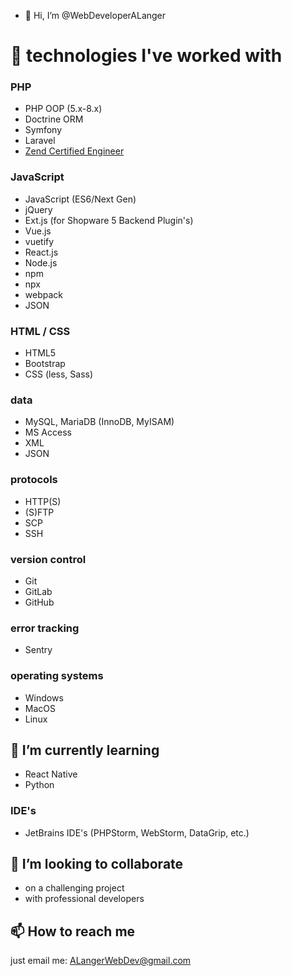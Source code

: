 - 👋 Hi, I’m @WebDeveloperALanger

# 👀 technologies I've worked with

### PHP
- PHP OOP (5.x-8.x)
- Doctrine ORM
- Symfony
- Laravel
- [Zend Certified Engineer](https://www.zend-zce.com/en/yellow-pages/ZEND022047)

### JavaScript
- JavaScript (ES6/Next Gen)
- jQuery
- Ext.js (for Shopware 5 Backend Plugin's)
- Vue.js
- vuetify
- React.js
- Node.js
- npm
- npx
- webpack
- JSON

### HTML / CSS
- HTML5
- Bootstrap
- CSS (less, Sass)

### data
- MySQL, MariaDB (InnoDB, MyISAM)
- MS Access
- XML
- JSON

### protocols
- HTTP(S)
- (S)FTP
- SCP
- SSH

### version control
- Git
- GitLab
- GitHub

### error tracking
- Sentry

### operating systems
- Windows 
- MacOS
- Linux

## 🌱 I’m currently learning
- React Native
- Python

### IDE's
- JetBrains IDE's (PHPStorm, WebStorm, DataGrip, etc.)


## 💞️ I’m looking to collaborate 
- on a challenging project
- with professional developers


## 📫 How to reach me
just email me: 
[ALangerWebDev@gmail.com](mailto:ALangerWebDev@gmail.com?subject=[GitHub])


<!---
WebDeveloperALanger/WebDeveloperALanger is a ✨ special ✨ repository because its `README.md` (this file) appears on your GitHub profile.
You can click the Preview link to take a look at your changes.
--->
